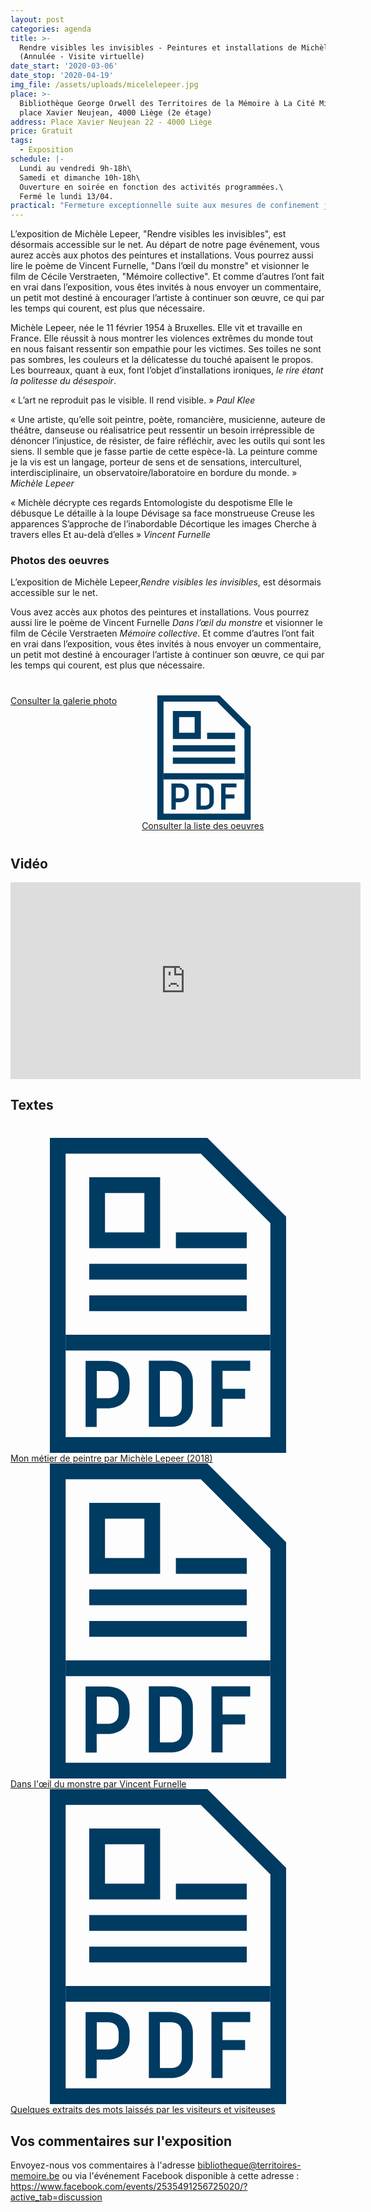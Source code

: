 ```yaml
---
layout: post
categories: agenda
title: >-
  Rendre visibles les invisibles - Peintures et installations de Michèle Lepeer
  (Annulée - Visite virtuelle)
date_start: '2020-03-06'
date_stop: '2020-04-19'
img_file: /assets/uploads/micelelepeer.jpg
place: >-
  Bibliothèque George Orwell des Territoires de la Mémoire à La Cité Miroir, 22
  place Xavier Neujean, 4000 Liège (2e étage)
address: Place Xavier Neujean 22 - 4000 Liège
price: Gratuit
tags:
  - Exposition
schedule: |-
  Lundi au vendredi 9h-18h\
  Samedi et dimanche 10h-18h\
  Ouverture en soirée en fonction des activités programmées.\
  Fermé le lundi 13/04.
practical: "Fermeture exceptionnelle suite aux mesures de confinement jusqu'au 3 avril.\n\nVisite animée pour les groupes le lundi à 15 h et le vendredi à 13 h et à 15 h :\n\n* Durée\_: 1 h\n* Gratuit\n* 15 personnes max\n* À partir de 15 ans\n\nRéservation\_:\n\n* [bibliotheque@territoires-memoire.be](<* bibliotheque@territoires-memoire.be>)\n* 04\_232\_70\_62"
---
```

L’exposition de Michèle Lepeer, "Rendre visibles les invisibles", est désormais accessible sur le net. Au départ de notre page événement, vous aurez accès aux photos des peintures et installations. Vous pourrez aussi lire le poème de Vincent Furnelle, "Dans l’œil du monstre" et visionner le film de Cécile Verstraeten, "Mémoire collective". Et comme d’autres l’ont fait en vrai dans l’exposition, vous êtes invités à nous envoyer un commentaire, un petit mot destiné à encourager l’artiste à continuer son œuvre, ce qui par les temps qui courent, est plus que nécessaire.

Michèle Lepeer, née le 11 février 1954 à Bruxelles. Elle vit et travaille en France. Elle réussit à nous montrer les violences extrêmes du monde tout en nous faisant ressentir son empathie pour les victimes. Ses toiles ne sont pas sombres, les couleurs et la délicatesse du touché apaisent le propos. Les bourreaux, quant à eux, font l’objet d’installations ironiques, *le rire étant la politesse du désespoir*.

« L’art ne reproduit pas le visible. Il rend visible. » *Paul Klee*

« Une artiste, qu’elle soit peintre, poète, romancière, musicienne, auteure de théâtre, danseuse ou réalisatrice peut ressentir un besoin irrépressible de dénoncer l’injustice, de résister, de faire réfléchir, avec les outils qui sont les siens. Il semble que je fasse partie de cette espèce-là. La peinture comme je la vis est un langage, porteur de sens et de sensations, interculturel, interdisciplinaire, un observatoire/laboratoire en bordure du monde. » *Michèle Lepeer*

« Michèle décrypte ces regards Entomologiste du despotisme Elle le débusque
Le détaille à la loupe
Dévisage sa face monstrueuse
Creuse les apparences
S’approche de l’inabordable
Décortique les images
Cherche à travers elles
Et au-delà d’elles »
*Vincent Furnelle*

### Photos des oeuvres

<!--StartFragment-->

L’exposition de Michèle Lepeer,*Rendre visibles les invisibles*, est désormais accessible sur le net.

Vous avez accès aux photos des peintures et installations. Vous pourrez aussi lire le poème de Vincent Furnelle *Dans l’œil du monstre* et visionner le film de Cécile Verstraeten *Mémoire collective*. Et comme d’autres l’ont fait en vrai dans l’exposition, vous êtes invités à nous envoyer un commentaire, un petit mot destiné à encourager l’artiste à continuer son œuvre, ce qui par les temps qui courent, est plus que nécessaire.

<!--EndFragment-->

<div style="display:flex;flex-wrap:wrap;align-items: flex-start;margin: 40px 0;">
        <p style="margin: 0px 40px 20px 0;"><a class="button button--blue" href="https://www.flickr.com/photos/territoires/albums/72157713518444447" target="_blank" rel="noopener" style="margin-top: 0;">Consulter la galerie photo</a></p>
<div style="margin:0;" class="card card--one card--pdf-link card--centered card--no-margin-bottom"><div class="pdf-link"><a class="pdf-link__link color-white" href="/assets/uploads/rendre-visibles-les-invisibles-peintures-et-installations-de-miche-le-lepeer-liste-des-oeuvres.pdf"><svg class="pdf-link__img" xmlns="http://www.w3.org/2000/svg" viewBox="0 0 50 50"><style>.pdf-link__img--color{fill:#003b62}</style><path class="pdf-link__img--color" d="M30.21 2.5l11.04 11.04V47.5H8.75v-45h21.46M31.25 0h-25v50h37.5V12.5L31.25 0z"></path> <path class="pdf-link__img--color" d="M21.25 8.75V15H15V8.75h6.25m2.5-2.5H12.5V17.5h11.25V6.25zM37.5 15H26.25v2.5H37.5V15zm0 5h-25v2.5h25V20zm0 5h-25v2.5h25V25zm3.75 6.25H8.75v2.5h32.5v-2.5zm-22.34 7.33v1.14c0 1.81-1.36 3.21-3.55 3.21h-1.68v2.95h-1.76v-10.5h3.44c2.19 0 3.55 1.4 3.55 3.2zm-1.75.1c0-.9-.45-1.67-1.79-1.67H13.7v4.32h1.68c1.34 0 1.79-.79 1.79-1.69v-.96zm11.79-.1v4.09c0 1.8-1.36 3.2-3.55 3.2h-3.44v-10.5h3.44c2.17.01 3.55 1.41 3.55 3.21zm-1.76.1c0-.9-.45-1.67-1.79-1.67h-1.68v7.27h1.68c1.34 0 1.79-.77 1.79-1.67v-3.93zm6.47-1.69v2.83h3.58v1.61h-3.58v4.44H31.9v-10.5h6.15v1.61h-4.39v.01z"></path> </svg>
        <span class="pdf-link__text">
            Consulter la liste des oeuvres
        </span>
    </a>
</div></div>
</div>

## Vidéo

<iframe width="560" height="315" src="https://www.youtube.com/embed/AjXhKQcG-vE" frameborder="0" allow="accelerometer; autoplay; encrypted-media; gyroscope; picture-in-picture" allowfullscreen></iframe>

## Textes

<div class="containers containers--third" style="margin-top:40px">
			<div class="container container--third">
				<div class="card card--one card--pdf-link card--centered card--small-text"><div class="pdf-link"><a class="pdf-link__link color-white" href="/assets/uploads/mon-me-tier-de-peintre_re-sume-intervention-fribourg-ch-12-2018.pdf"><svg class="pdf-link__img" xmlns="http://www.w3.org/2000/svg" viewBox="0 0 50 50"><style>.pdf-link__img--color{fill:#003b62}</style><path class="pdf-link__img--color" d="M30.21 2.5l11.04 11.04V47.5H8.75v-45h21.46M31.25 0h-25v50h37.5V12.5L31.25 0z"></path> <path class="pdf-link__img--color" d="M21.25 8.75V15H15V8.75h6.25m2.5-2.5H12.5V17.5h11.25V6.25zM37.5 15H26.25v2.5H37.5V15zm0 5h-25v2.5h25V20zm0 5h-25v2.5h25V25zm3.75 6.25H8.75v2.5h32.5v-2.5zm-22.34 7.33v1.14c0 1.81-1.36 3.21-3.55 3.21h-1.68v2.95h-1.76v-10.5h3.44c2.19 0 3.55 1.4 3.55 3.2zm-1.75.1c0-.9-.45-1.67-1.79-1.67H13.7v4.32h1.68c1.34 0 1.79-.79 1.79-1.69v-.96zm11.79-.1v4.09c0 1.8-1.36 3.2-3.55 3.2h-3.44v-10.5h3.44c2.17.01 3.55 1.41 3.55 3.21zm-1.76.1c0-.9-.45-1.67-1.79-1.67h-1.68v7.27h1.68c1.34 0 1.79-.77 1.79-1.67v-3.93zm6.47-1.69v2.83h3.58v1.61h-3.58v4.44H31.9v-10.5h6.15v1.61h-4.39v.01z"></path> </svg>
        <span class="pdf-link__text">
            Mon métier de peintre par Michèle Lepeer (2018)
        </span>
    </a>
</div></div>
			</div>
			<div class="container container--third">
				<div class="card card--one card--pdf-link card--centered card--small-text"><div class="pdf-link"><a class="pdf-link__link color-white" href="/assets/uploads/dans-l-oeil-du-monstre-par-vincent-furnelle.pdf"><svg class="pdf-link__img" xmlns="http://www.w3.org/2000/svg" viewBox="0 0 50 50"><style>.pdf-link__img--color{fill:#003b62}</style><path class="pdf-link__img--color" d="M30.21 2.5l11.04 11.04V47.5H8.75v-45h21.46M31.25 0h-25v50h37.5V12.5L31.25 0z"></path> <path class="pdf-link__img--color" d="M21.25 8.75V15H15V8.75h6.25m2.5-2.5H12.5V17.5h11.25V6.25zM37.5 15H26.25v2.5H37.5V15zm0 5h-25v2.5h25V20zm0 5h-25v2.5h25V25zm3.75 6.25H8.75v2.5h32.5v-2.5zm-22.34 7.33v1.14c0 1.81-1.36 3.21-3.55 3.21h-1.68v2.95h-1.76v-10.5h3.44c2.19 0 3.55 1.4 3.55 3.2zm-1.75.1c0-.9-.45-1.67-1.79-1.67H13.7v4.32h1.68c1.34 0 1.79-.79 1.79-1.69v-.96zm11.79-.1v4.09c0 1.8-1.36 3.2-3.55 3.2h-3.44v-10.5h3.44c2.17.01 3.55 1.41 3.55 3.21zm-1.76.1c0-.9-.45-1.67-1.79-1.67h-1.68v7.27h1.68c1.34 0 1.79-.77 1.79-1.67v-3.93zm6.47-1.69v2.83h3.58v1.61h-3.58v4.44H31.9v-10.5h6.15v1.61h-4.39v.01z"></path> </svg>
        <span class="pdf-link__text">
            Dans l'œil du monstre par Vincent Furnelle
        </span>
    </a>
</div></div>
			</div>
			<div class="container container--third">
				<div class="card card--one card--pdf-link card--centered card--small-text"><div class="pdf-link"><a class="pdf-link__link color-white" href="/assets/uploads/rendre-visible-les-invisibles-mots-laisse-s-par-les-gens.pdf"><svg class="pdf-link__img" xmlns="http://www.w3.org/2000/svg" viewBox="0 0 50 50"><style>.pdf-link__img--color{fill:#003b62}</style><path class="pdf-link__img--color" d="M30.21 2.5l11.04 11.04V47.5H8.75v-45h21.46M31.25 0h-25v50h37.5V12.5L31.25 0z"></path> <path class="pdf-link__img--color" d="M21.25 8.75V15H15V8.75h6.25m2.5-2.5H12.5V17.5h11.25V6.25zM37.5 15H26.25v2.5H37.5V15zm0 5h-25v2.5h25V20zm0 5h-25v2.5h25V25zm3.75 6.25H8.75v2.5h32.5v-2.5zm-22.34 7.33v1.14c0 1.81-1.36 3.21-3.55 3.21h-1.68v2.95h-1.76v-10.5h3.44c2.19 0 3.55 1.4 3.55 3.2zm-1.75.1c0-.9-.45-1.67-1.79-1.67H13.7v4.32h1.68c1.34 0 1.79-.79 1.79-1.69v-.96zm11.79-.1v4.09c0 1.8-1.36 3.2-3.55 3.2h-3.44v-10.5h3.44c2.17.01 3.55 1.41 3.55 3.21zm-1.76.1c0-.9-.45-1.67-1.79-1.67h-1.68v7.27h1.68c1.34 0 1.79-.77 1.79-1.67v-3.93zm6.47-1.69v2.83h3.58v1.61h-3.58v4.44H31.9v-10.5h6.15v1.61h-4.39v.01z"></path> </svg>
        <span class="pdf-link__text">
            Quelques extraits des mots laissés par les visiteurs et visiteuses
        </span>
    </a>
</div></div>
			</div>
		</div>
		
## Vos commentaires sur l'exposition

<p>Envoyez-nous vos commentaires à l'adresse <a href="mailto:bibliotheque@territoires-memoire.be">bibliotheque@territoires-memoire.be</a> ou via l'événement Facebook disponible à cette adresse : <a href="https://www.facebook.com/events/2535491256725020/?active_tab=discussion" target="_blank" rel="noopener">https://www.facebook.com/events/2535491256725020/?active_tab=discussion</a></p>